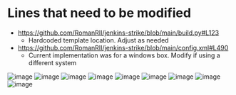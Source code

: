 # Lines that need to be modified
* https://github.com/RomanRII/jenkins-strike/blob/main/build.py#L123
  * Hardcoded template location. Adjust as needed
* https://github.com/RomanRII/jenkins-strike/blob/main/config.xml#L490
  * Current implementation was for a windows box. Modify if using a different system

![image](https://user-images.githubusercontent.com/74742067/210201496-db3f69a2-f21b-4d89-91c7-d17f764f76f5.png)
![image](https://user-images.githubusercontent.com/74742067/210201530-c9716f2f-a02c-4a09-968f-0d854701ddcc.png)
![image](https://user-images.githubusercontent.com/74742067/210201545-aca40272-f616-4583-b035-c56c9e113c5b.png)
![image](https://user-images.githubusercontent.com/74742067/210201562-30252d0c-666f-4eb9-b078-9866c52310cf.png)
![image](https://user-images.githubusercontent.com/74742067/210201578-898c8b9a-d6ba-44b0-a254-929cae2b9e17.png)
![image](https://user-images.githubusercontent.com/74742067/210201589-87c6aebb-f277-4335-bab0-293e171b4e9a.png)
![image](https://user-images.githubusercontent.com/74742067/210201599-5ec49574-e794-43df-ae33-e9aec8c9c743.png)
![image](https://user-images.githubusercontent.com/74742067/210201606-99901f1a-72f9-4924-b5bc-e0e1acf1358a.png)
![image](https://user-images.githubusercontent.com/74742067/210201611-c04e925f-d80b-4a76-89a9-f719be66685f.png)
